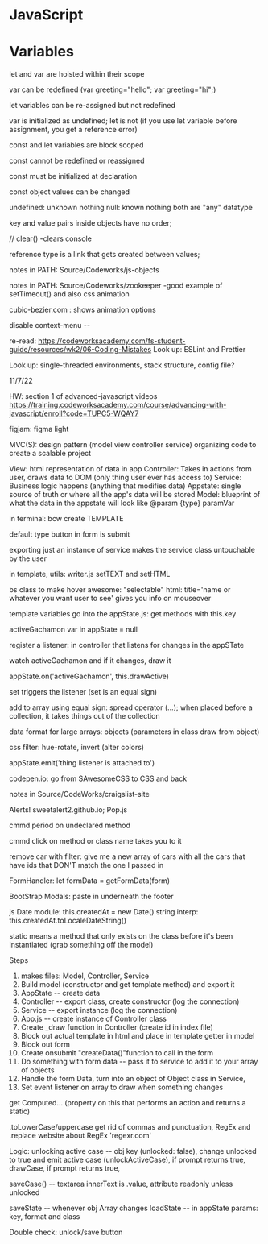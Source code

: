 # JavaScript

<!-- SECTION variables -->
<h1>Variables</h1>

let and var are hoisted within their scope

var can be redefined (var greeting="hello"; var greeting="hi";)

let variables can be re-assigned but not redefined

var is initialized as undefined; let is not (if you use let variable before assignment, you get a reference error)

const and let variables are block scoped

const cannot be redefined or reassigned

const must be initialized at declaration

const object values can be changed

<!-- SECTION lecture notes 10/31/22 -->
undefined: unknown nothing
null: known nothing
both are "any" datatype

key and value pairs inside objects have no order;

// clear() -clears console

reference type is a link that gets created between values;

<!-- SECTION lecture notes 11/1/22 -->
notes in PATH: Source/Codeworks/js-objects

<!-- SECTION lecture notes 11/3/22 -->

notes in PATH: Source/Codeworks/zookeeper
-good example of setTimeout() and also css animation

cubic-bezier.com : shows animation options

disable context-menu -- 

re-read: https://codeworksacademy.com/fs-student-guide/resources/wk2/06-Coding-Mistakes
Look up: ESLint and Prettier

Look up: single-threaded environments, stack structure, config file?

<!-- ANCHOR Week 3 -->
11/7/22

<!-- NOTE terminology: transpile -->

HW: section 1 of advanced-javascript videos
https://training.codeworksacademy.com/course/advancing-with-javascript/enroll?code=TUPC5-WQAY7

figjam: figma light

MVC(S): design pattern (model view controller service) organizing code to create a scalable project

View: html representation of data in app
Controller: Takes in actions from user, draws data to DOM (only thing user ever has access to)
Service: Business logic happens (anything that modifies data)
Appstate: single source of truth or where all the app's data will be stored
Model: blueprint of what the data in the appstate will look like @param {type} paramVar


in terminal: bcw create TEMPLATE

<!-- NOTE notes in /combatTracker -->

default type button in form is submit

<!-- SECTION 11/8/22 -->

exporting just an instance of service makes the service class untouchable by the user

in template, utils: writer.js setTEXT and setHTML

bs class to make hover awesome: "selectable"
html: title='name or whatever you want user to see' gives you info on mouseover

template variables go into the appState.js: get methods with this.key

activeGachamon var in appState = null

register a listener: in controller that listens for changes in the appSTate

<!-- NOTE this is the logic -->
watch activeGachamon and if it changes, draw it

appState.on('activeGachamon', this.drawActive) <!-- no parens -->

set triggers the listener (set is an equal sign)

add to array using equal sign: spread operator (...); when placed before a collection, it takes things out of the collection

data format for large arrays: objects (parameters in class draw from object)

css filter: hue-rotate, invert (alter colors)

appState.emit('thing listener is attached to')

codepen.io: go from SAwesomeCSS to CSS and back

<!-- SECTION 11/9/22 -->

notes in Source/CodeWorks/craigslist-site

Alerts! sweetalert2.github.io; Pop.js 

<!-- NOTE declare method -->
cmmd period on undeclared method

cmmd click on method or class name takes you to it

remove car with filter:
give me a new array of cars with all the cars that have ids that DON'T match the one I passed in

FormHandler: let formData = getFormData(form)

BootStrap Modals: paste in underneath the footer

js Date module: this.createdAt = new Date()
string interp: this.createdAt.toLocaleDateString()

static means a method that only exists on the class before it's been instantiated (grab something off the model)

<!-- SECTION 11/10/22 -->

Steps 
1. makes files: Model, Controller, Service
2. Build model (constructor and get template method) and export it
3. AppState -- create data
4. Controller -- export class, create constructor (log the connection)
5. Service -- export instance (log the connection)
6. App.js -- create instance of Controller class
7. Create _draw function in Controller (create id in index file)
8. Block out actual template in html and place in template getter in model
9. Block out form
10. Create onsubmit "createData()"function to call in the form
11. Do something with form data -- pass it to service to add it to your array of objects
12. Handle the form Data, turn into an object of Object class in Service,
13. Set event listener on array to draw when something changes


get Computed... (property on this that performs an action and returns a static)

.toLowerCase/uppercase 
get rid of commas and punctuation, RegEx and .replace 
website about RegEx 'regexr.com'

Logic: unlocking active case -- obj key (unlocked: false), change unlocked to true and emit active case (unlockActiveCase), if prompt returns true, drawCase, if prompt returns true, 

saveCase() -- textarea innerText is .value, attribute readonly unless unlocked

saveState -- whenever obj Array changes 
loadState -- in appState params: key, format and class

Double check: unlock/save button


